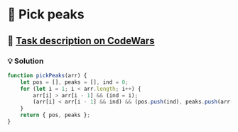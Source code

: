 # 📝 Pick peaks

## 🔗 [Task description on CodeWars](https://www.codewars.com/kata/5279f6fe5ab7f447890006a7)

### 💡 Solution

```javascript
function pickPeaks(arr) {
    let pos = [], peaks = [], ind = 0;
    for (let i = 1; i < arr.length; i++) {
        arr[i] > arr[i - 1] && (ind = i);
        (arr[i] < arr[i - 1] && ind) && (pos.push(ind), peaks.push(arr[ind]), ind = 0);
    }
    return { pos, peaks };
}
```
